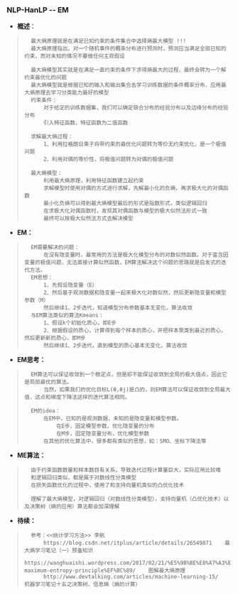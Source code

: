 ### NLP-HanLP -- EM
- **概述**：
>       最大熵原理就是在满足已知约束的条件集合中选择熵最大模型 !!!
>       最大熵原理指出，对一个随机事件的概率分布进行预测时，预测应当满足全部已知的约束，而对未知的情况不要做任何主观假设
>
>       最大熵模型其实就是在满足一直约束的条件下求得熵最大的过程，最终会转为一个解约束最优化的问题
>       最大熵模型就是根据已知的输入和输出集合去学习训练数据的条件概率分布，应用最大熵原理去学习分类能力最好的模型
>       约束条件：
>           对于给定的训练数据集，我们可以确定联合分布的经验分布以及边缘分布的经验分布
>           引入特征函数，特征函数为二值函数
>
>       求解最大熵过程：
>           1、利用拉格朗日乘子将带约束的最优化问题转为等价无约束优化，是一个极值问题
>           2、利用对偶的等价性，将极值问题转为对偶的极值问题
>
>       最大熵模型：
>           利用最大熵原理，利用特征函数建立起约束
>           求解模型时使用对偶的方式进行求解，先解最小化的负熵，再求极大化的对偶函数
>           最小化负熵可以得到最大熵模型最后的形式是指数形式，类似逻辑回归
>           在求极大化对偶函数时，发现其对偶函数与模型的极大似然法形式一致
>           最终可以按极大似然法方式去解决模型
>

- **EM：**
>       EM需要解决的问题：
>           在没有隐变量时，最常用的方法是极大化模型分布的对数似然函数。对于富含因变量的极值问题，无法直接计算似然函数，EM算法解决这个问题的思路就是启发式的迭代方法。
>       EM思想：
>           1、先假设隐变量（E）
>           2、然后基于观测数据和隐变量一起来极大化对数似然，然后更新隐变量和模型参数（M）
>           然后继续1、2步迭代，知道模型分布参数基本无变化，算法收敛
>       与EM算法类似的算法Kmeans：
>           1、假设k个初始化质心，即E步
>           2、根据假设的质心，计算得到每个样本的质心，并把样本聚类到最近的质心，然后更新新的质心，即M步
>           然后继续1、2步迭代，直到模型的质心基本无变化，算法收敛
>

- **EM思考：**
>       EM算法可以保证收敛到一个稳定点，但是却不能保证收敛到全局的极大值点，因此它是局部最优的算法。
>           当然，如果我们的优化目标L(θ,θj)是凸的，则EM算法可以保证收敛到全局最大值，这点和梯度下降法这样的迭代算法相同。
>
>       EM的idea：
>           在EM中，已知的是观测数据，未知的是隐变量和模型参数。
>               在E步，固定模型参数，优化隐变量的分布
>               在M步，固定隐变量分布，优化模型参数
>           在其他的优化算法中，很多都有类似的思想，如：SMO、坐标下降法等
>

- **ME算法：**
>       由于约束函数数量和样本数目有关系，导致迭代过程计算量巨大，实际应用比较难
>       和逻辑回归类似，都是属于对数线性分类模型
>       在损失函数优化的过程中，使用了和支持向量机类似的凸优化技术
>
>       理解了最大熵模型，对逻辑回归（对数线性分类模型），支持向量机（凸优化技术）以及决策树（熵的应用）算法都会加深理解
>
>
>
>
>
>
>
>
>
>

- **待续：**
>       参考：<<统计学习方法>> 李航
>           https://blog.csdn.net/itplus/article/details/26549871    最大熵学习笔记（一）预备知识
>           https://wanghuaishi.wordpress.com/2017/02/21/%E5%9B%BE%E8%A7%A3%E6%9C%80%E5%A4%A7%E7%86%B5%E5%8E%9F%E7%90%86%EF%BC%88the-maximum-entropy-principle%EF%BC%89/    图解最大熵原理
>           http://www.devtalking.com/articles/machine-learning-15/    机器学习笔记十五之决策树、信息熵（熵的计算）
>
>
>
>
>
>
>
>
>
>
>
>
>
>
>
>
>
>
>
>
>
>
>
>
